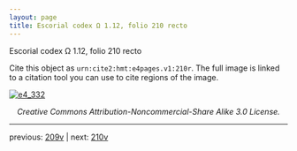 ```yaml
---
layout: page
title: Escorial codex Ω 1.12, folio 210 recto
---
```


Escorial codex Ω 1.12, folio 210 recto

Cite this object as `urn:cite2:hmt:e4pages.v1:210r`.  The full image is linked to a citation tool you can use to cite regions of the image.

[![e4_332](http://www.homermultitext.org/iipsrv?IIIF=/project/homer/pyramidal/deepzoom/hmt/e4img/2017a/e4_332.tif/full/800,/0/default.jpg)](http://www.homermultitext.org/ict2/?urn=urn:cite2:hmt:e4img.2017a:e4_332) 

<p style="text-align: center; font-style: italic;">Creative Commons Attribution-Noncommercial-Share Alike 3.0 License.</p>

---

previous: [209v](../209v/) | next: [210v](../210v/)